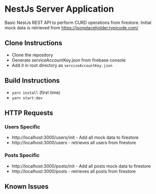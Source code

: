 # NestJs Server Application

Basic NestJs REST API to perform CURD operations from firestore. Initial mock data is retrieved from https://jsonplaceholder.typicode.com/

## Clone Instructions

- Clone the repository
- Generate serviceAccountKey.json from firebase console
- Add it in root directory as `serviceAccountKey.json`

## Build Instructions

- `yarn install` (first time)
- `yarn start:dev`

## HTTP Requests

### Users Specific

- http://localhost:3000/users/init - Add all mock data to firestore
- http://localhost:3000/users - retrieves all users from firestore

### Posts Specific

- http://localhost:3000/posts/init - Add all posts mock data to firestore
- http://localhost:3000/posts - retrieves all posts from firestore

## Known Issues

